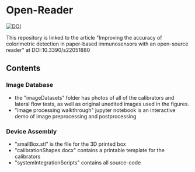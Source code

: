 # Open-Reader 
[![DOI](https://zenodo.org/badge/DOI/10.5281/zenodo.5837440.svg)](https://doi.org/10.5281/zenodo.5837440)

This repository is linked to the article "Improving the accuracy of colorimetric detection in paper-based immunosensors with an open-source reader" at DOI:10.3390/s22051880
## Contents
### Image Database
* the "imageDatasets" folder has photos of all of the calibrators and lateral flow tests, as well as original unedited images used in the figures.
* "image processing walkthrough" jupyter notebook is an interactive demo of image preprocessing and postprocessing
### Device Assembly 
* "smallBox.stl" is the file for the 3D printed box 
* "calibrationShapes.docx" contains a printable template for the calibrators
* "systemIntegrationScripts" contains all source-code 


